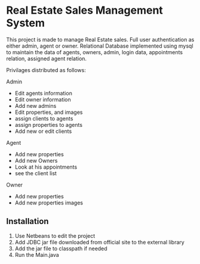 
#  Real Estate Sales Management System

This project is made to manage Real Estate sales.
Full user authentication as either admin, agent or owner.
Relational Database implemented using mysql to maintain the data of agents, owners, admin, login data, appointments relation, assigned agent relation.

Privilages distributed as follows:

Admin
- Edit agents information
- Edit owner information
- Add new admins
- Edit properties, and images
- assign clients to agents
- assign properties to agents
- Add new or edit clients

Agent
- Add new properties
- Add new Owners
- Look at his appointments
- see the client list

Owner
- Add new properties
- Add new properties images


## Installation

1. Use Netbeans to edit the project
2. Add JDBC jar file downloaded from official site to the external library
3. Add the jar file to classpath if needed
4. Run the Main.java 
    
